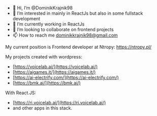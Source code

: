 - 👋 Hi, I’m @DominikKrajnik98
- 👀 I’m interested in mainly in ReactJs but also in some fullstack development
- 🌱 I’m currently working in ReactJs
- 💞️ I’m looking to collaborate on frontend projects
- 📫 How to reach me dominikkrajnik98@gmail.com

My current position is Frontend developer at Ntropy:
https://ntropy.pl/

My projects created with wordpress:
 - [https://voicelab.ai/](https://voicelab.ai/)
 - [https://aigames.it/](https://aigames.it/)
 - [https://ai-electrify.com/](https://ai-electrify.com/)
 - [https://bmk.ai/](https://bmk.ai/)

With React.JS:
 - [https://ri.voicelab.ai/](https://ri.voicelab.ai/)
 - and other apps in this stack.
